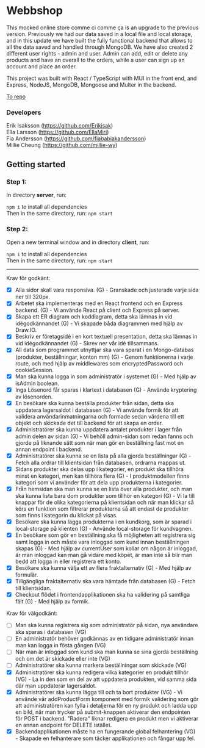 # Webbshop

This mocked online store comme ci comme ça is an upgrade to the previous version. Previously we had our data saved in a local file and local storage, and in this update we have built the fully functional backend that allows to all the data saved and handled through MongoDB. We have also created 2 different user rights - admin and user. Admin can add, edit or delete any products and have an overall to the orders, while a user can sign up an account and place an order.

This project was built with React / TypeScript with MUI in the front end, and Express, NodeJS, MongoDB, Mongoose and Multer in the backend.

[To repo](https://github.com/millie-wy/slutprojekt-webbshop "Webbshop")

### Developers

Erik Isaksson (https://github.com/Erikisak) </br>
Ella Larsson (https://github.com/EllaMiri) </br>
Fia Andersson (https://github.com/fiababiakandersson) </br>
Millie Cheung (https://github.com/millie-wy)

## Getting started

### Step 1:

In directory **server**, run:  

`npm i` to install all dependencies </br>
Then in the same directory, run: `npm start`

### Step 2:

Open a new terminal window and in directory **client**, run:  

`npm i` to install all dependencies </br>
Then in the same directory, run: `npm start`

---

Krav för godkänt:

- [X] Alla sidor skall vara responsiva. (G) - Granskade och justerade varje sida ner till 320px.
- [X] Arbetet ska implementeras med en React frontend och en Express backend. (G) - Vi använde React på client och Express på server.
- [X] Skapa ett ER diagram och koddiagram, detta ska lämnas in vid idégodkännandet (G) - Vi skapade båda diagrammen med hjälp av Draw.IO.
- [X] Beskriv er företagsidé i en kort textuell presentation, detta ska lämnas in vid idégodkännandet (G) - Skrev ner vår idé tillsammans.
- [X] All data som programmet utnyttjar ska vara sparat i en Mongo-databas (produkter, beställningar, konton mm) (G) - Genom funktionerna i varje route, och med hjälp av middlewares som encryptedPassword och cookieSession.
- [X] Man ska kunna logga in som administratör i systemet (G) - Med hjälp av isAdmin boolean.
- [X] Inga Lösenord får sparas i klartext i databasen (G) - Använde kryptering av lösenorden.
- [X] En besökare ska kunna beställa produkter från sidan, detta ska uppdatera lagersaldot i databasen (G) - Vi använde formik för att validera användarinmatningarna och formade sedan värdena till ett objekt och skickade det till backend för att skapa en order.
- [X] Administratörer ska kunna uppdatera antalet produkter i lager från admin delen av sidan (G) - Vi behöll admin-sidan som redan fanns och gjorde på liknande sätt som när man gör en beställning fast mot en annan endpoint i backend.
- [X] Administratörer ska kunna se en lista på alla gjorda beställningar (G) - Fetch alla ordrar till klientsidan från databasen, ordrarna mappas ut.
- [X] Sidans produkter ska delas upp i kategorier, en produkt ska tillhöra minst en kategori, men kan tillhöra flera (G) - I produktmodellen finns kategori som vi använder för att dela upp produkterna i kategorier.
- [X] Från hemsidan ska man kunna se en lista över alla produkter, och man ska kunna lista bara dom produkter som tillhör en kategori (G) - Vi la till knappar för de olika kategorierna på klientsidan och när man klickar så körs en funktion som filtrerar produkterna så att endast de produkter som finns i kategorin du klickat på visas.
- [X] Besökare ska kunna lägga produkterna i en kundkorg, som är sparad i local-storage på klienten (G) - Använde local-storage för kundvagnen.
- [X] En besökare som gör en beställning ska få möjligheten att registrera sig samt logga in och måste vara inloggad som kund innan beställningen skapas (G) - Med hjälp av currentUser som kollar om någon är inloggad, är man inloggad kan man gå vidare med köpet, är man inte så blir man bedd att logga in eller registrera ett konto.
- [X] Besökare ska kunna välja ett av flera fraktalternativ (G) - Med hjälp av formulär.
- [X] Tillgängliga fraktalternativ ska vara hämtade från databasen (G) - Fetch till klientsidan.
- [X] Checkout flödet i frontendapplikationen ska ha validering på samtliga fält (G) - Med hjälp av formik.

Krav för välgodkänt:

- [ ] Man ska kunna registrera sig som administratör på sidan, nya användare ska sparas i databasen (VG)
- [ ] En administratör behöver godkännas av en tidigare administratör innan man kan logga in fösta gången (VG)
- [ ] När man är inloggad som kund ska man kunna se sina gjorda beställning och om det är skickade eller inte (VG)
- [ ] Administratörer ska kunna markera beställningar som skickade (VG)
- [X] Administratörer ska kunna redigera vilka kategorier en produkt tillhör (VG) - La in den som en del av att uppdatera produkten, vid samma sida där man uppdaterar lagersaldot.
- [X] Administratörer ska kunna lägga till och ta bort produkter (VG) - Vi använde vår addProductForm komponent med formik validering som gör att administratören kan fylla i detaljerna för en ny produkt och ladda upp en bild, när man trycker på submit-knappen aktiverar den endpointen för POST i backend. "Radera" liknar redigera en produkt men vi aktiverar en annan endpoint för DELETE istället.
- [X] Backendapplikationen måste ha en fungerande global felhantering (VG) - Skapade en felhanterare som täcker applikationen och fångar upp fel.
